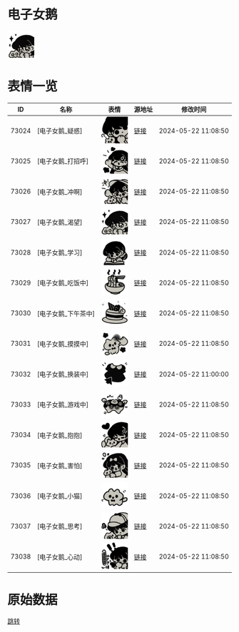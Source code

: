# 电子女鹅

<img src="./cover.png" height="60" alt="cover" />

# 表情一览

|ID|名称|表情|源地址|修改时间|
|----|----|----|----|----|
|73024|[电子女鹅_疑惑]|<img src="./pic/073024_%5B电子女鹅_疑惑%5D.png" height="60" alt="疑惑"/>|[链接](https://i0.hdslb.com/bfs/garb/a033300a2dde64351c38bd293811f335520fd9ba.png)|2024-05-22 11:08:50|
|73025|[电子女鹅_打招呼]|<img src="./pic/073025_%5B电子女鹅_打招呼%5D.png" height="60" alt="打招呼"/>|[链接](https://i0.hdslb.com/bfs/garb/d1452667d4d04dcdd7c7d16fb23c01360924a992.png)|2024-05-22 11:08:50|
|73026|[电子女鹅_冲啊]|<img src="./pic/073026_%5B电子女鹅_冲啊%5D.png" height="60" alt="冲啊"/>|[链接](https://i0.hdslb.com/bfs/garb/719095004088a22eed7618ca770f55a286ddbbcd.png)|2024-05-22 11:08:50|
|73027|[电子女鹅_渴望]|<img src="./pic/073027_%5B电子女鹅_渴望%5D.png" height="60" alt="渴望"/>|[链接](https://i0.hdslb.com/bfs/garb/6dc90c1acc21ba71e4f2fce8557673b4e724f388.png)|2024-05-22 11:08:50|
|73028|[电子女鹅_学习]|<img src="./pic/073028_%5B电子女鹅_学习%5D.png" height="60" alt="学习"/>|[链接](https://i0.hdslb.com/bfs/garb/d6e914b10d70637d81c170358f1e54a1ad5e78ed.png)|2024-05-22 11:08:50|
|73029|[电子女鹅_吃饭中]|<img src="./pic/073029_%5B电子女鹅_吃饭中%5D.png" height="60" alt="吃饭中"/>|[链接](https://i0.hdslb.com/bfs/garb/34c00c1192d935b0d73468d80cc71c322e9b0c4b.png)|2024-05-22 11:08:50|
|73030|[电子女鹅_下午茶中]|<img src="./pic/073030_%5B电子女鹅_下午茶中%5D.png" height="60" alt="下午茶中"/>|[链接](https://i0.hdslb.com/bfs/garb/7c29af40d3774a4639437f751510b50f4b09b87e.png)|2024-05-22 11:08:50|
|73031|[电子女鹅_摸摸中]|<img src="./pic/073031_%5B电子女鹅_摸摸中%5D.png" height="60" alt="摸摸中"/>|[链接](https://i0.hdslb.com/bfs/garb/23c4996f52c701a74d445b2d2d05ce01d9e789e0.png)|2024-05-22 11:08:50|
|73032|[电子女鹅_换装中]|<img src="./pic/073032_%5B电子女鹅_换装中%5D.png" height="60" alt="换装中"/>|[链接](https://i0.hdslb.com/bfs/garb/0516438abcdbc27842bf1a2be9283ed4d2435ce1.png)|2024-05-22 11:00:00|
|73033|[电子女鹅_游戏中]|<img src="./pic/073033_%5B电子女鹅_游戏中%5D.png" height="60" alt="游戏中"/>|[链接](https://i0.hdslb.com/bfs/garb/366a1ad88a0c421846aa84bc9f5523becc221014.png)|2024-05-22 11:08:50|
|73034|[电子女鹅_抱抱]|<img src="./pic/073034_%5B电子女鹅_抱抱%5D.png" height="60" alt="抱抱"/>|[链接](https://i0.hdslb.com/bfs/garb/d3f9e38600d8b3dfcf1c3a54e79cc7fb04b30cc9.png)|2024-05-22 11:08:50|
|73035|[电子女鹅_害怕]|<img src="./pic/073035_%5B电子女鹅_害怕%5D.png" height="60" alt="害怕"/>|[链接](https://i0.hdslb.com/bfs/garb/29a1650dcf7371c446f943a3efc36086e81fab22.png)|2024-05-22 11:08:50|
|73036|[电子女鹅_小猫]|<img src="./pic/073036_%5B电子女鹅_小猫%5D.png" height="60" alt="小猫"/>|[链接](https://i0.hdslb.com/bfs/garb/c1c4c85c470795ec14be8ba0f1f9161cc426ee04.png)|2024-05-22 11:08:50|
|73037|[电子女鹅_思考]|<img src="./pic/073037_%5B电子女鹅_思考%5D.png" height="60" alt="思考"/>|[链接](https://i0.hdslb.com/bfs/garb/3851245d3a8abf6f08f65eff69a3bd191c8339e4.png)|2024-05-22 11:08:50|
|73038|[电子女鹅_心动]|<img src="./pic/073038_%5B电子女鹅_心动%5D.png" height="60" alt="心动"/>|[链接](https://i0.hdslb.com/bfs/garb/5e077e9a1437f74fbfa456f9fc03725e7e98ac76.png)|2024-05-22 11:08:50|

# 原始数据

[跳转](./raw.json)

